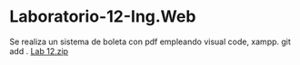 # Laboratorio-12-Ing.Web
Se realiza un sistema de boleta con pdf empleando visual code, xampp.
git add .
[Lab 12.zip](https://github.com/user-attachments/files/17856412/Lab.12.zip)

